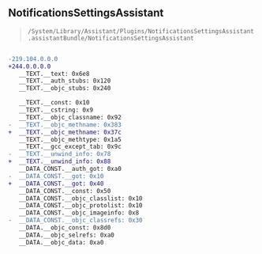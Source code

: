 ## NotificationsSettingsAssistant

> `/System/Library/Assistant/Plugins/NotificationsSettingsAssistant.assistantBundle/NotificationsSettingsAssistant`

```diff

-219.104.0.0.0
+244.0.0.0.0
   __TEXT.__text: 0x6e8
   __TEXT.__auth_stubs: 0x120
   __TEXT.__objc_stubs: 0x240

   __TEXT.__const: 0x10
   __TEXT.__cstring: 0x9
   __TEXT.__objc_classname: 0x92
-  __TEXT.__objc_methname: 0x383
+  __TEXT.__objc_methname: 0x37c
   __TEXT.__objc_methtype: 0x1a5
   __TEXT.__gcc_except_tab: 0x9c
-  __TEXT.__unwind_info: 0x78
+  __TEXT.__unwind_info: 0x88
   __DATA_CONST.__auth_got: 0xa0
-  __DATA_CONST.__got: 0x10
+  __DATA_CONST.__got: 0x40
   __DATA_CONST.__const: 0x50
   __DATA_CONST.__objc_classlist: 0x10
   __DATA_CONST.__objc_protolist: 0x10
   __DATA_CONST.__objc_imageinfo: 0x8
-  __DATA_CONST.__objc_classrefs: 0x30
   __DATA.__objc_const: 0x8d0
   __DATA.__objc_selrefs: 0xa0
   __DATA.__objc_data: 0xa0

```
